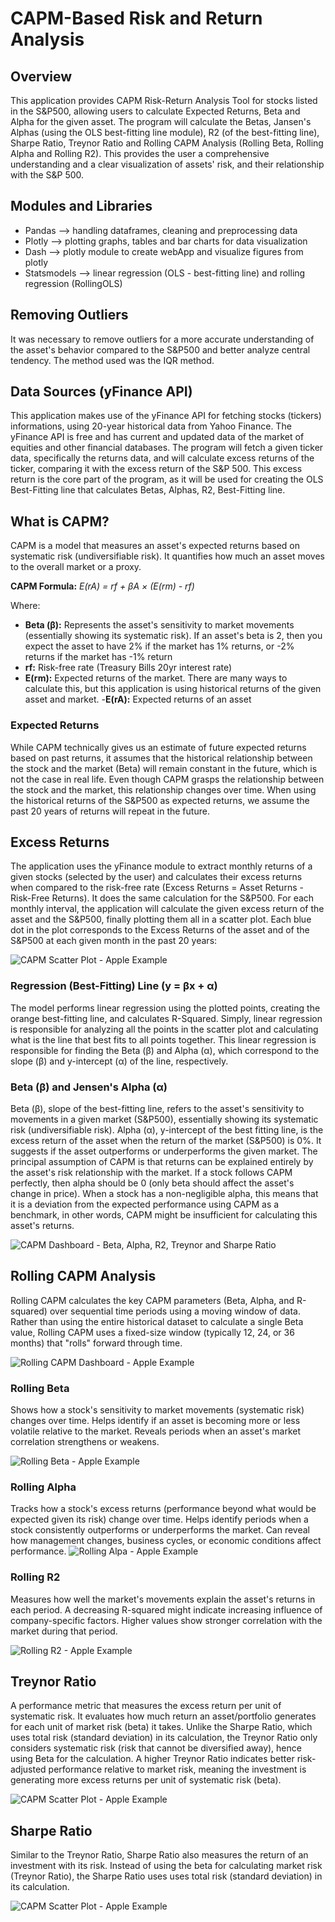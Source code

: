 # CAPM-Based Risk and Return Analysis

## Overview
This application provides CAPM Risk-Return Analysis Tool for stocks listed in the S&P500, allowing users to calculate Expected Returns, Beta and Alpha for the given asset. The program will calculate the Betas, Jansen's Alphas (using the OLS best-fitting line module), R2 (of the best-fitting line), Sharpe Ratio, Treynor Ratio and Rolling CAPM Analysis (Rolling Beta, Rolling Alpha and Rolling R2). This provides the user a comprehensive understanding and a clear visualization of assets' risk, and their relationship with the S&P 500.

## Modules and Libraries
- Pandas --> handling dataframes, cleaning and preprocessing data
- Plotly --> plotting graphs, tables and bar charts for data visualization
- Dash --> plotly module to create webApp and visualize figures from plotly
- Statsmodels --> linear regression (OLS - best-fitting line) and rolling regression (RollingOLS)

## Removing Outliers
It was necessary to remove outliers for a more accurate understanding of the asset's behavior compared to the S&P500 and better analyze central tendency. The method used was the IQR method. 

## Data Sources (yFinance API)
This application makes use of the yFinance API for fetching stocks (tickers) informations, using 20-year historical data from Yahoo Finance. The yFinance API is free and has current and updated data of the market of equities and other financial databases. The program will fetch a given ticker data, specifically the returns data, and will calculate excess returns of the ticker, comparing it with the excess return of the S&P 500. This excess return is the core part of the program, as it will be used for creating the OLS Best-Fitting line that calculates  Betas, Alphas, R2, Best-Fitting line.

## What is CAPM?
CAPM is a model that measures an asset's expected returns based on systematic risk (undiversifiable risk). It quantifies how much an asset moves to the overall market or a proxy.

**CAPM Formula:** *E(rA) = rf + βA × (E(rm) - rf)*

Where:

- **Beta (β):** Represents the asset's sensitivity to market movements (essentially showing its systematic risk). If an asset's beta is 2, then you expect the asset to have 2% if the market has 1% returns, or -2% returns if the market has -1% return
- **rf:** Risk-free rate (Treasury Bills 20yr interest rate)
- **E(rm):** Expected returns of the market. There are many ways to calculate this, but this application is using historical returns of the given asset and market. 
-**E(rA):** Expected returns of an asset

### Expected Returns
While CAPM technically gives us an estimate of future expected returns based on past returns, it assumes that the historical relationship between the stock and the market (Beta) will remain constant in the future, which is not the case in real life. Even though CAPM grasps the relationship between the stock and the market, this relationship changes over time. When using the historical returns of the S&P500 as expected returns, we assume the past 20 years of returns will repeat in the future. 

## Excess Returns
The application uses the yFinance module to extract monthly returns of a given stocks (selected by the user) and calculates their excess returns when compared to the risk-free rate (Excess Returns = Asset Returns - Risk-Free Returns). It does the same calculation for the S&P500. For each monthly interval, the application will calculate the given excess return of the asset and the S&P500, finally plotting them all in a scatter plot. Each blue dot in the plot corresponds to the Excess Returns of the asset and of the S&P500 at each given month in the past 20 years:

<img src="screenshots/10-scatter-plot-excess-apple.png" alt="CAPM Scatter Plot - Apple Example"/>

### Regression (Best-Fitting) Line (y = βx + α)
The model performs linear regression using the plotted points, creating the orange best-fitting line, and calculates R-Squared. Simply, linear regression is responsible for analyzing all the points in the scatter plot and calculating what is the line that best fits to all points together. This linear regression is responsible for finding the Beta (β) and Alpha (α), which correspond to the slope (β) and y-intercept (α) of the line, respectively. 

### Beta (β) and Jensen's Alpha (α)
Beta (β), slope of the best-fitting line, refers to the asset's sensitivity to movements in a given market (S&P500), essentially showing its systematic risk (undiversifiable risk). Alpha (α), y-intercept of the best fitting line, is the excess return of the asset when the return of the market (S&P500) is 0%. It suggests if the asset outperforms or underperforms the given market. The principal assumption of CAPM is that returns can be explained entirely by the asset's risk relationship with the market. If a stock follows CAPM perfectly, then alpha should be 0 (only beta should affect the asset's change in price). When a stock has a non-negligible alpha, this means that it is a deviation from the expected performance using CAPM as a benchmark, in other words, CAPM might be insufficient for calculating this asset's returns.

<img src="screenshots/2-analysis-complete-dataset.png" alt="CAPM Dashboard - Beta, Alpha, R2, Treynor and Sharpe Ratio"/>

## Rolling CAPM Analysis
Rolling CAPM calculates the key CAPM parameters (Beta, Alpha, and R-squared) over sequential time periods using a moving window of data. Rather than using the entire historical dataset to calculate a single Beta value, Rolling CAPM uses a fixed-size window (typically 12, 24, or 36 months) that "rolls" forward through time.

<img src="screenshots/6-rollin-capm-dashboard.png" alt="Rolling CAPM Dashboard - Apple Example"/>

### Rolling Beta
Shows how a stock's sensitivity to market movements (systematic risk) changes over time. Helps identify if an asset is becoming more or less volatile relative to the market. Reveals periods when an asset's market correlation strengthens or weakens.

<img src="screenshots/7-rolling-beta-apple.png" alt="Rolling Beta - Apple Example"/>

### Rolling Alpha
Tracks how a stock's excess returns (performance beyond what would be expected given its risk) change over time. Helps identify periods when a stock consistently outperforms or underperforms the market. Can reveal how management changes, business cycles, or economic conditions affect performance.
<img src="screenshots/8-rolling-alpha-apple.png" alt="Rolling Alpa - Apple Example"/>

### Rolling R2
Measures how well the market's movements explain the asset's returns in each period. A decreasing R-squared might indicate increasing influence of company-specific factors. Higher values show stronger correlation with the market during that period.

<img src="screenshots/9-rolling-r2-apple.png" alt="Rolling R2 - Apple Example"/>

## Treynor Ratio
A performance metric that measures the excess return per unit of systematic risk. It evaluates how much return an asset/portfolio generates for each unit of market risk (beta) it takes. Unlike the Sharpe Ratio, which uses total risk (standard deviation) in its calculation, the Treynor Ratio only considers systematic risk (risk that cannot be diversified away), hence using Beta for the calculation. A higher Treynor Ratio indicates better risk-adjusted performance relative to market risk, meaning the investment is generating more excess returns per unit of systematic risk (beta).

<img src="screenshots/4-treynor-ratio.png" alt="CAPM Scatter Plot - Apple Example"/>

## Sharpe Ratio
Similar to the Treynor Ratio, Sharpe Ratio also measures the return of an investment with its risk. Instead of using the beta for calculating market risk (Treynor Ratio), the Sharpe Ratio uses uses total risk (standard deviation) in its calculation. 

<img src="screenshots/5-sharpe-ratio.png" alt="CAPM Scatter Plot - Apple Example"/>
